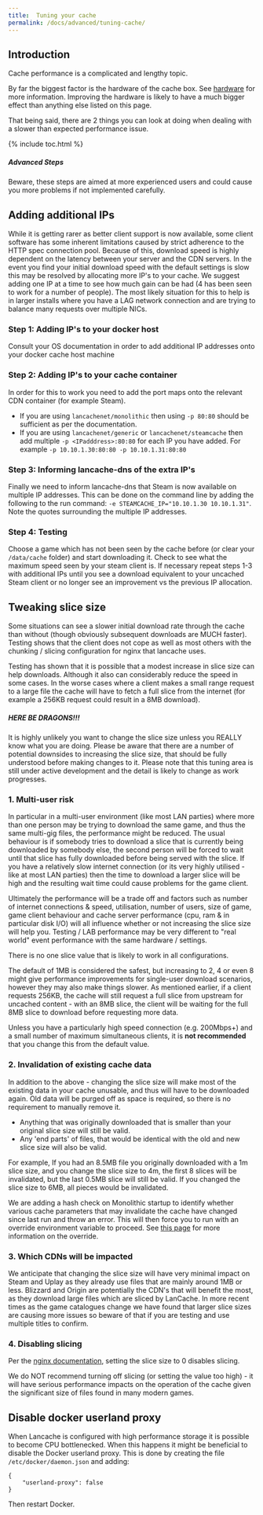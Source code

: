 ```yaml
---
title:  Tuning your cache
permalink: /docs/advanced/tuning-cache/
---
```


## Introduction

Cache performance is a complicated and lengthy topic.

By far the biggest factor is the hardware of the cache box. See [hardware](/docs/hardware/) for more information. Improving the hardware is likely to have a much bigger effect than anything else listed on this page.

That being said, there are 2 things you can look at doing when dealing with a slower than expected performance issue.

{% include toc.html %}

<div class="note info">
<h5>Advanced Steps</h5>
<p>
Beware, these steps are aimed at more experienced users and could cause you more problems if not implemented carefully.
</p>
</div>

## Adding additional IPs

While it is getting rarer as better client support is now available, some client software has some inherent limitations caused by strict adherence to the HTTP spec connection pool. Because of this, download speed is highly dependent on the latency between your server and the CDN servers. In the event you find your initial download speed with the default settings is slow this may be resolved by allocating more IP's to your cache. We suggest adding one IP at a time to see how much gain can be had (4 has been seen to work for a number of people). The most likely situation for this to help is in larger installs where you have a LAG network connection and are trying to balance many requests over multiple NICs.

### Step 1: Adding IP's to your docker host

Consult your OS documentation in order to add additional IP addresses onto your docker cache host machine

### Step 2: Adding IP's to your cache container

In order for this to work you need to add the port maps onto the relevant CDN container (for example Steam).

* If you are using `lancachenet/monolithic` then using `-p 80:80` should be sufficient as per the documentation.
* If you are using `lancachenet/generic` or `lancachenet/steamcache` then add multiple `-p <IPadddress>:80:80` for each IP you have added. For example `-p 10.10.1.30:80:80 -p 10.10.1.31:80:80`

### Step 3: Informing lancache-dns of the extra IP's

Finally we need to inform lancache-dns that Steam is now available on multiple IP addresses. This can be done on the command line by adding the following to the run command: `-e STEAMCACHE_IP="10.10.1.30 10.10.1.31"`. Note the quotes surrounding the multiple IP addresses.

### Step 4: Testing

Choose a game which has not been seen by the cache before (or clear your `/data/cache` folder) and start downloading it. Check to see what the maximum speed seen by your steam client is. If necessary repeat steps 1-3 with additional IPs until you see a download equivalent to your uncached Steam client or no longer see an improvement vs the previous IP allocation.

## Tweaking slice size

Some situations can see a slower initial download rate through the cache than without (though obviously subsequent downloads are MUCH faster). Testing shows that the client does not cope as well as most others with the chunking / slicing configuration for nginx that lancache uses.

Testing has shown that it is possible that a modest increase in slice size can help downloads. Although it also can considerably reduce the speed in some cases. In the worse cases where a client makes a small range request to a large file the cache will have to fetch a full slice from the internet (for example a 256KB request could result in a 8MB download).

<div class="note warning">
  <h5>HERE BE DRAGONS!!!</h5>
   <p>
It is highly unlikely you want to change the slice size unless you REALLY know what you are doing. Please be aware that there are a number of potential downsides to increasing the slice size, that should be fully understood before making changes to it. Please note that this tuning area is still under active development and the detail is likely to change as work progresses.
   </p>
</div>

### 1. Multi-user risk

In particular in a multi-user environment (like most LAN parties) where more than one person may be trying to download the same game, and thus the same multi-gig files, the performance might be reduced. The usual behaviour is if somebody tries to download a slice that is currently being downloaded by somebody else, the second person will be forced to wait until that slice has fully downloaded before being served with the slice. If you have a relatively slow internet connection (or its very highly utilised - like at most LAN parties) then the time to download a larger slice will be high and the resulting wait time could cause problems for the game client.

Ultimately the performance will be a trade off and factors such as number of internet connections & speed, utilisation, number of users, size of game, game client behaviour and cache server performance (cpu, ram & in particular disk I/O) will all influence whether or not increasing the slice size will help you. Testing / LAB performance may be very different to "real world" event performance with the same hardware / settings.

There is no one slice value that is likely to work in all configurations.

The default of 1MB is considered the safest, but increasing to 2, 4 or even 8 might give performance improvements for single-user download scenarios, however they may also make things slower. As mentioned earlier, if a client requests 256KB, the cache will still request a full slice from upstream for uncached content - with an 8MB slice, the client will be waiting for the full 8MB slice to download before requesting more data.

Unless you have a particularly high speed connection (e.g. 200Mbps+) and a small number of maximum simultaneous clients, it is **not recommended** that you change this from the default value.

### 2. Invalidation of existing cache data

In addition to the above - changing the slice size will make most of the existing data in your cache unusable, and thus will have to be downloaded again. Old data will be purged off as space is required, so there is no requirement to manually remove it.

* Anything that was originally downloaded that is smaller than your original slice size will still be valid.
* Any 'end parts' of files, that would be identical with the old and new slice size will also be valid.

For example, If you had an 8.5MB file you originally downloaded with a 1m slice size, and you change the slice size to 4m, the first 8 slices will be invalidated, but the last 0.5MB slice will still be valid. If you changed the slice size to 6MB, all pieces would be invalidated.

We are adding a hash check on Monolithic startup to identify whether various cache parameters that may invalidate the cache have changed since last run and throw an error. This will then force you to run with an override environment variable to proceed. See [this page](/docs/advanced/config-hash/) for more information on the override.

### 3. Which CDNs will be impacted

We anticipate that changing the slice size will have very minimal impact on Steam and Uplay as they already use files that are mainly around 1MB or less. Blizzard and Origin are potentially the CDN's that will benefit the most, as they download large files which are sliced by LanCache. In more recent times as the game catalogues change we have found that larger slice sizes are causing more issues so beware of that if you are testing and use multiple titles to confirm.

### 4. Disabling slicing

Per the [nginx documentation](http://nginx.org/en/docs/http/ngx_http_slice_module.html), setting the slice size to 0 disables slicing.

We do NOT recommend turning off slicing (or setting the value too high) - it will have serious performance impacts on the operation of the cache given the significant size of files found in many modern games.

## Disable docker userland proxy

When Lancache is configured with high performance storage it is possible to become CPU bottlenecked. When this happens it might be beneficial to disable the Docker userland proxy. This is done by creating the file `/etc/docker/daemon.json` and adding:
```
{
    "userland-proxy": false
}
```
Then restart Docker.
